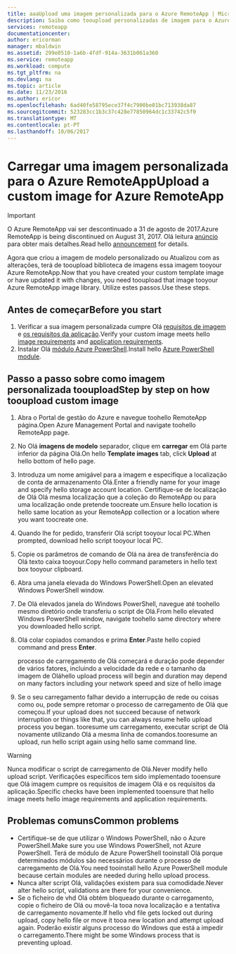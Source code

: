 ```yaml
---
title: aaaUpload uma imagem personalizada para o Azure RemoteApp | Microsoft Docs
description: Saiba como tooupload personalizadas de imagem para o Azure RemoteApp
services: remoteapp
documentationcenter: 
author: ericorman
manager: mbaldwin
ms.assetid: 299e0510-1a6b-4fdf-914a-3631b061a360
ms.service: remoteapp
ms.workload: compute
ms.tgt_pltfrm: na
ms.devlang: na
ms.topic: article
ms.date: 11/23/2016
ms.author: ericor
ms.openlocfilehash: 6ad40fe58795ece37f4c7900be01bc713938da87
ms.sourcegitcommit: 523283cc1b3c37c428e77850964dc1c33742c5f0
ms.translationtype: MT
ms.contentlocale: pt-PT
ms.lasthandoff: 10/06/2017
---
```

# <a name="upload-a-custom-image-for-azure-remoteapp"></a><span data-ttu-id="bbf14-103">Carregar uma imagem personalizada para o Azure RemoteApp</span><span class="sxs-lookup"><span data-stu-id="bbf14-103">Upload a custom image for Azure RemoteApp</span></span>
> [!IMPORTANT]
> <span data-ttu-id="bbf14-104">O Azure RemoteApp vai ser descontinuado a 31 de agosto de 2017.</span><span class="sxs-lookup"><span data-stu-id="bbf14-104">Azure RemoteApp is being discontinued on August 31, 2017.</span></span> <span data-ttu-id="bbf14-105">Olá leitura [anúncio](https://go.microsoft.com/fwlink/?linkid=821148) para obter mais detalhes.</span><span class="sxs-lookup"><span data-stu-id="bbf14-105">Read hello [announcement](https://go.microsoft.com/fwlink/?linkid=821148) for details.</span></span>
> 
> 

<span data-ttu-id="bbf14-106">Agora que criou a imagem de modelo personalizado ou Atualizou com as alterações, terá de tooupload biblioteca de imagens essa imagem tooyour Azure RemoteApp.</span><span class="sxs-lookup"><span data-stu-id="bbf14-106">Now that you have created your custom template image or have updated it with changes, you need tooupload that image tooyour Azure RemoteApp image library.</span></span> <span data-ttu-id="bbf14-107">Utilize estes passos.</span><span class="sxs-lookup"><span data-stu-id="bbf14-107">Use these steps.</span></span>

## <a name="before-you-start"></a><span data-ttu-id="bbf14-108">Antes de começar</span><span class="sxs-lookup"><span data-stu-id="bbf14-108">Before you start</span></span>
1. <span data-ttu-id="bbf14-109">Verificar a sua imagem personalizada cumpre Olá [requisitos de imagem](remoteapp-imagereqs.md) e [os requisitos da aplicação](remoteapp-appreqs.md).</span><span class="sxs-lookup"><span data-stu-id="bbf14-109">Verify your custom image meets hello [image requirements](remoteapp-imagereqs.md) and [application requirements](remoteapp-appreqs.md).</span></span>
2. <span data-ttu-id="bbf14-110">Instalar Olá [módulo Azure PowerShell](/powershell/azure/overview).</span><span class="sxs-lookup"><span data-stu-id="bbf14-110">Install hello [Azure PowerShell module](/powershell/azure/overview).</span></span>

## <a name="step-by-step-on-how-tooupload-custom-image"></a><span data-ttu-id="bbf14-111">Passo a passo sobre como imagem personalizada tooupload</span><span class="sxs-lookup"><span data-stu-id="bbf14-111">Step by step on how tooupload custom image</span></span>
1. <span data-ttu-id="bbf14-112">Abra o Portal de gestão do Azure e navegue toohello RemoteApp página.</span><span class="sxs-lookup"><span data-stu-id="bbf14-112">Open Azure Management Portal and navigate toohello RemoteApp page.</span></span>
2. <span data-ttu-id="bbf14-113">No Olá **imagens de modelo** separador, clique em **carregar** em Olá parte inferior da página Olá.</span><span class="sxs-lookup"><span data-stu-id="bbf14-113">On hello **Template images** tab, click **Upload** at hello bottom of hello page.</span></span>
3. <span data-ttu-id="bbf14-114">Introduza um nome amigável para a imagem e especifique a localização de conta de armazenamento Olá.</span><span class="sxs-lookup"><span data-stu-id="bbf14-114">Enter a friendly name for your image and specify hello storage account location.</span></span> <span data-ttu-id="bbf14-115">Certifique-se de localização de Olá Olá mesma localização que a coleção do RemoteApp ou para uma localização onde pretende toocreate um.</span><span class="sxs-lookup"><span data-stu-id="bbf14-115">Ensure hello location is hello same location as your RemoteApp collection or a location where you want toocreate one.</span></span>
4. <span data-ttu-id="bbf14-116">Quando lhe for pedido, transferir Olá script tooyour local PC.</span><span class="sxs-lookup"><span data-stu-id="bbf14-116">When prompted, download hello script tooyour local PC.</span></span>
5. <span data-ttu-id="bbf14-117">Copie os parâmetros de comando de Olá na área de transferência do Olá texto caixa tooyour.</span><span class="sxs-lookup"><span data-stu-id="bbf14-117">Copy hello command parameters in hello text box tooyour clipboard.</span></span>
6. <span data-ttu-id="bbf14-118">Abra uma janela elevada do Windows PowerShell.</span><span class="sxs-lookup"><span data-stu-id="bbf14-118">Open an elevated Windows PowerShell window.</span></span>
7. <span data-ttu-id="bbf14-119">De Olá elevados janela do Windows PowerShell, navegue até toohello mesmo diretório onde transferiu o script de Olá.</span><span class="sxs-lookup"><span data-stu-id="bbf14-119">From hello elevated Windows PowerShell window, navigate toohello same directory where you downloaded hello script.</span></span>
8. <span data-ttu-id="bbf14-120">Olá colar copiados comandos e prima **Enter**.</span><span class="sxs-lookup"><span data-stu-id="bbf14-120">Paste hello copied command and press **Enter**.</span></span>
   
   <span data-ttu-id="bbf14-121">processo de carregamento de Olá começará e duração pode depender de vários fatores, incluindo a velocidade da rede e o tamanho da imagem de Olá</span><span class="sxs-lookup"><span data-stu-id="bbf14-121">hello upload process will begin and duration may depend on many factors including your network speed and size of hello image</span></span>
9. <span data-ttu-id="bbf14-122">Se o seu carregamento falhar devido a interrupção de rede ou coisas como ou, pode sempre retomar o processo de carregamento de Olá que começou.</span><span class="sxs-lookup"><span data-stu-id="bbf14-122">If your upload does not succeed because of network interruption or things like that, you can always resume hello upload process you began.</span></span> <span data-ttu-id="bbf14-123">tooresume um carregamento, executar script de Olá novamente utilizando Olá a mesma linha de comandos.</span><span class="sxs-lookup"><span data-stu-id="bbf14-123">tooresume an upload, run hello script again using hello same command line.</span></span>

> [!WARNING]
> <span data-ttu-id="bbf14-124">Nunca modificar o script de carregamento de Olá.</span><span class="sxs-lookup"><span data-stu-id="bbf14-124">Never modify hello upload script.</span></span> <span data-ttu-id="bbf14-125">Verificações específicos tem sido implementado tooensure que Olá imagem cumpre os requisitos de imagem Olá e os requisitos da aplicação.</span><span class="sxs-lookup"><span data-stu-id="bbf14-125">Specific checks have been implemented tooensure that hello image meets hello image requirements and application requirements.</span></span>
> 
> 

## <a name="common-problems"></a><span data-ttu-id="bbf14-126">Problemas comuns</span><span class="sxs-lookup"><span data-stu-id="bbf14-126">Common problems</span></span>
* <span data-ttu-id="bbf14-127">Certifique-se de que utilizar o Windows PowerShell, não o Azure PowerShell.</span><span class="sxs-lookup"><span data-stu-id="bbf14-127">Make sure you use Windows PowerShell, not Azure PowerShell.</span></span> <span data-ttu-id="bbf14-128">Terá de módulo de Azure PowerShell tooinstall Olá porque determinados módulos são necessários durante o processo de carregamento de Olá.</span><span class="sxs-lookup"><span data-stu-id="bbf14-128">You need tooinstall hello Azure PowerShell module because certain modules are needed during hello upload process.</span></span>
* <span data-ttu-id="bbf14-129">Nunca alter script Olá, validações existem para sua comodidade.</span><span class="sxs-lookup"><span data-stu-id="bbf14-129">Never alter hello script, validations are there for your convenience.</span></span>
* <span data-ttu-id="bbf14-130">Se o ficheiro de vhd Olá obtém bloqueado durante o carregamento, copie o ficheiro de Olá ou movê-la tooa nova localização e a tentativa de carregamento novamente.</span><span class="sxs-lookup"><span data-stu-id="bbf14-130">If hello vhd file gets locked out during upload, copy hello file or move it tooa new location and attempt upload again.</span></span> <span data-ttu-id="bbf14-131">Poderão existir alguns processo do Windows que está a impedir o carregamento.</span><span class="sxs-lookup"><span data-stu-id="bbf14-131">There might be some Windows process that is preventing upload.</span></span>  

